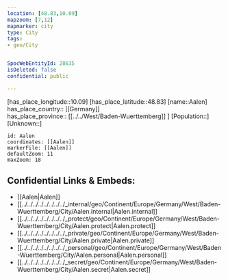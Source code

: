 ```yaml
---
location: [48.83,10.09] 
mapzoom: [7,12] 
mapmarker: city 
type: City
tags:
- geo/City


SpocWebEntityId: 28635
isDeleted: false
confidential: public

---
```

[has_place_longitude::10.09] 
[has_place_latitude::48.83] 
[name::Aalen] 
has_place_country:: [[Germany]]  
has_place_province:: [[../../West/Baden-Wuerttemberg]] ] 
[Population::] 
[Unknown::] 


```leaflet
id: Aalen
coordinates: [[Aalen]] 
markerFile: [[Aalen]] 
defaultZoom: 11 
maxZoom: 18
```


## Confidential Links & Embeds: 
- [[Aalen|Aalen]]  
- [[../../../../../../../../_internal/geo/Continent/Europe/Germany/West/Baden-Wuerttemberg/City/Aalen.internal|Aalen.internal]] 
- [[../../../../../../../../_protect/geo/Continent/Europe/Germany/West/Baden-Wuerttemberg/City/Aalen.protect|Aalen.protect]] 
- [[../../../../../../../../_private/geo/Continent/Europe/Germany/West/Baden-Wuerttemberg/City/Aalen.private|Aalen.private]] 
- [[../../../../../../../../_personal/geo/Continent/Europe/Germany/West/Baden-Wuerttemberg/City/Aalen.personal|Aalen.personal]] 
- [[../../../../../../../../_secret/geo/Continent/Europe/Germany/West/Baden-Wuerttemberg/City/Aalen.secret|Aalen.secret]] 
